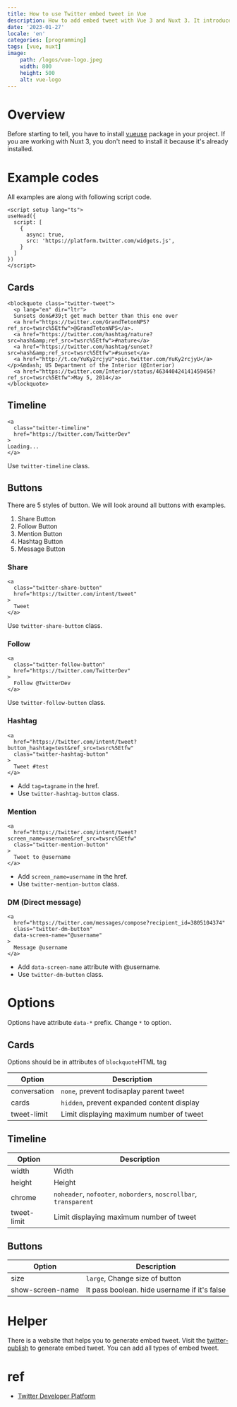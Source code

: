 ```yaml
---
title: How to use Twitter embed tweet in Vue
description: How to add embed tweet with Vue 3 and Nuxt 3. It introduces three ways to make tweet.
date: '2023-01-27'
locale: 'en'
categories: [programming]
tags: [vue, nuxt]
image:
    path: /logos/vue-logo.jpeg
    width: 800
    height: 500
    alt: vue-logo
---
```


# Overview
Before starting to tell, you have to install [vueuse](https://vueuse.org/) package in your project. 
If you are working with Nuxt 3, you don't need to install it because it's already installed.
 
# Example codes
All examples are along with following script code.
```vue
<script setup lang="ts">
useHead({
  script: [
    {
      async: true,
      src: 'https://platform.twitter.com/widgets.js',
    }
  ]
})
</script>
```
## Cards
```vue
<blockquote class="twitter-tweet">
  <p lang="en" dir="ltr">
  Sunsets don&#39;t get much better than this one over 
  <a href="https://twitter.com/GrandTetonNPS?ref_src=twsrc%5Etfw">@GrandTetonNPS</a>.
  <a href="https://twitter.com/hashtag/nature?src=hash&amp;ref_src=twsrc%5Etfw">#nature</a>
  <a href="https://twitter.com/hashtag/sunset?src=hash&amp;ref_src=twsrc%5Etfw">#sunset</a>
  <a href="http://t.co/YuKy2rcjyU">pic.twitter.com/YuKy2rcjyU</a></p>&mdash; US Department of the Interior (@Interior) 
  <a href="https://twitter.com/Interior/status/463440424141459456?ref_src=twsrc%5Etfw">May 5, 2014</a>
</blockquote>
```

## Timeline
```vue
<a
  class="twitter-timeline"
  href="https://twitter.com/TwitterDev"
>
Loading...
</a>
```
Use ```twitter-timeline``` class.
## Buttons
There are 5 styles of button. We will look around all buttons with examples.
1. Share Button
2. Follow Button
3. Mention Button
4. Hashtag Button
5. Message Button

### Share
```vue
<a 
  class="twitter-share-button"
  href="https://twitter.com/intent/tweet"
>
  Tweet
</a>
```
Use ```twitter-share-button``` class.
### Follow
```vue
<a 
  class="twitter-follow-button" 
  href="https://twitter.com/TwitterDev"
>
  Follow @TwitterDev
</a>
```
Use ```twitter-follow-button``` class.
### Hashtag
```vue
<a 
  href="https://twitter.com/intent/tweet?button_hashtag=test&ref_src=twsrc%5Etfw" 
  class="twitter-hashtag-button"
>
  Tweet #test
</a>
```
- Add ```tag=tagname``` in the href.
- Use ```twitter-hashtag-button``` class.

### Mention
```vue
<a 
  href="https://twitter.com/intent/tweet?screen_name=username&ref_src=twsrc%5Etfw" 
  class="twitter-mention-button"
>
  Tweet to @username
</a>
```
- Add ```screen_name=username``` in the href.
- Use ```twitter-mention-button``` class.

### DM (Direct message)
```vue
<a 
  href="https://twitter.com/messages/compose?recipient_id=3805104374"
  class="twitter-dm-button" 
  data-screen-name="@username"
>
  Message @username
</a>
```
- Add ```data-screen-name``` attribute with @username.
- Use ```twitter-dm-button``` class.


# Options
Options have attribute ```data-*``` prefix. Change ```*``` to option.
## Cards
Options should be in attributes of ```blockquote```HTML tag

| Option       | Description                                    |
|--------------|------------------------------------------------|
| conversation | ```none```, prevent todisaplay parent tweet    |
| cards        | ```hidden```, prevent expanded content display |
| tweet-limit  | Limit displaying maximum number of tweet       |

## Timeline
| Option      | Description                                                                           |
|-------------|---------------------------------------------------------------------------------------|
| width       | Width                                                                                 |
| height      | Height                                                                                |
| chrome      | ```noheader```, ```nofooter```, ```noborders```, ```noscrollbar```, ```transparent``` |
| tweet-limit | Limit displaying maximum number of tweet                                              |

## Buttons
| Option           | Description                                  |
|------------------|----------------------------------------------|
| size             | ```large```, Change size of button           |
| show-screen-name | It pass boolean. hide username if it's false |

# Helper
There is a website that helps you to generate embed tweet. 
Visit the [twitter-publish](https://publish.twitter.com/#) to generate embed tweet.
You can add all types of embed tweet.

# ref
- [Twitter Developer Platform](https://developer.twitter.com/en/docs/twitter-for-websites/timelines/overview)
